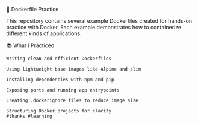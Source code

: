 🐳 Dockerfile Practice

This repository contains several example Dockerfiles created for hands-on practice with Docker. Each example demonstrates how to containerize different kinds of applications.

📚 What I Practiced

    Writing clean and efficient Dockerfiles

    Using lightweight base images like Alpine and slim

    Installing dependencies with npm and pip

    Exposing ports and running app entrypoints

    Creating .dockerignore files to reduce image size

    Structuring Docker projects for clarity
    #thanks #learning 
